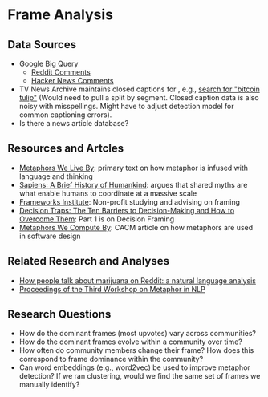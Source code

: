 # Frame Analysis

## Data Sources

* Google Big Query
  * [Reddit Comments](https://bigquery.cloud.google.com/dataset/fh-bigquery:reddit_comments)
  * [Hacker News Comments](https://bigquery.cloud.google.com/dataset/bigquery-public-data:hacker_news)
* TV News Archive maintains closed captions for , e.g., [search for "bitcoin tulip"](https://archive.org/details/tv?q=bitcoin%20tulip) (Would need to pull a split by segment. Closed caption data is also noisy with misspellings. Might have to adjust detection model for common captioning errors).
* Is there a news article database?

## Resources and Artcles

* [Metaphors We Live By](https://www.amazon.com/Metaphors-We-Live-George-Lakoff/dp/0226468011): primary text on how metaphor is infused with language and thinking 
* [Sapiens: A Brief History of Humankind](https://www.amazon.com/Sapiens-Humankind-Yuval-Noah-Harari/dp/0062316095/): argues that shared myths are what enable humans to coordinate at a massive scale
* [Frameworks Institute](http://www.frameworksinstitute.org/): Non-profit studying and advising on framing
* [Decision Traps: The Ten Barriers to Decision-Making and How to Overcome Them](https://www.amazon.com/Decision-Traps-Barriers-Decision-Making-Overcome/dp/0671726099/): Part 1 is on Decision Framing
* [Metaphors We Compute By](https://cacm.acm.org/magazines/2017/10/221316-metaphors-we-compute-by/abstract): CACM article on how metaphors are used in software design

## Related Research and Analyses

* [How people talk about marijuana on Reddit: a natural language analysis](https://hackernoon.com/how-people-talk-about-marijuana-on-reddit-a-natural-language-analysis-a8d595882a7a)
* [Proceedings of the Third Workshop on Metaphor in NLP](http://aclweb.org/anthology/W/W15/#1400)

## Research Questions

* How do the dominant frames (most upvotes) vary across communities?
* How do the dominant frames evolve within a community over time?
* How often do community members change their frame? How does this correspond to frame dominance within the community?
* Can word embeddings (e.g., word2vec) be used to improve metaphor detection? If we ran clustering, would we find the same set of frames we manually identify?
